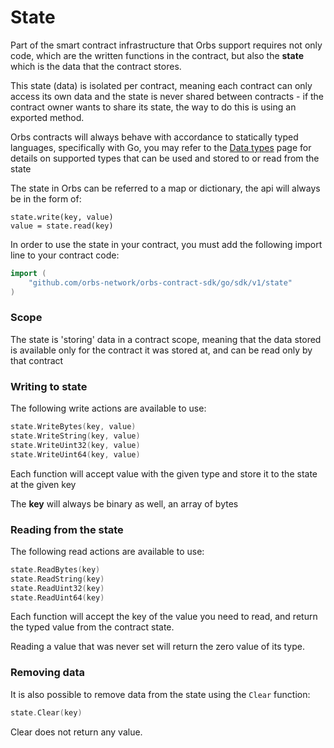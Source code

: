 # State

Part of the smart contract infrastructure that Orbs support requires not only code, which are the written functions in the contract, but also the **state** which is the data that the contract stores.

This state \(data\) is isolated per contract, meaning each contract can only access its own data and the state is never shared between contracts - if the contract owner wants to share its state, the way to do this is using an exported method.

Orbs contracts will always behave with accordance to statically typed languages, specifically with Go, you may refer to the [Data types](https://orbs.gitbook.io/contract-sdk/~/edit/drafts/-LVnlbSBlfPGStLbU5Xx/orbs-contracts/data-types) page for details on supported types that can be used and stored to or  read from the state

The state in Orbs can be referred to a map or dictionary, the api will always be in the form of:

```text
state.write(key, value)
value = state.read(key)
```

In order to use the state in your contract, you must add the following import line to your contract code:

```go
import (
    "github.com/orbs-network/orbs-contract-sdk/go/sdk/v1/state"
)
```

### Scope

The state is 'storing' data in a contract scope, meaning that the data stored is available only for the contract it was stored at, and can be read only by that contract

### Writing to state

The following write actions are available to use:

```go
state.WriteBytes(key, value)
state.WriteString(key, value)
state.WriteUint32(key, value)
state.WriteUint64(key, value)
```

Each function will accept value with the given type and store it to the state at the given key

The **key** will always be binary as well, an array of bytes

### Reading from the state

The following read actions are available to use:

```go
state.ReadBytes(key)
state.ReadString(key)
state.ReadUint32(key)
state.ReadUint64(key)
```

Each function will accept the key of the value you need to read, and return the typed value from the contract state.

Reading a value that was never set will return the zero value of its type.

### Removing data

It is also possible to remove data from the state using the `Clear` function:

```go
state.Clear(key)
```

Clear does not return any value.

